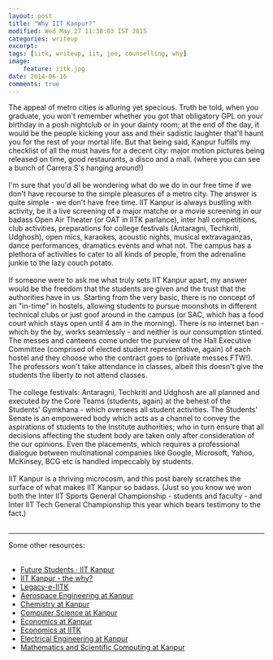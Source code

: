 ```yaml
---
layout: post
title: "Why IIT Kanpur?"
modified: Wed May 27 11:38:03 IST 2015
categories: writeup
excerpt:
tags: [iitk, writeup, iit, jee, counselling, why]
image:
    feature: iitk.jpg
date: 2014-06-16
comments: true
---
```


The appeal of metro cities is alluring yet specious. Truth be told, when you graduate, you won't remember whether you got that obligatory GPL on your birthday in a posh nightclub or in your dainty room; at the end of the day, it would be the people kicking your ass and their sadistic laughter that'll haunt you for the rest of your mortal life. But that being said, Kanpur fulfills my checklist of all the must haves for a decent city: major motion pictures being released on time, good restaurants, a disco and a mall. (where you can see a bunch of Carrera S's hanging around!) <br><br>
I'm sure that you'd all be wondering what do we do in our free time if we don't have recourse to the simple pleasures of a metro city. The answer is quite simple - we don't have free time. IIT Kanpur is always bustling with activity, be it a live screening of a major matche or a movie screening in our badass Open Air Theater (or OAT in IITK parlance), inter hall competitions, club activities, preparations for college festivals (Antaragni, Techkriti, Udghosh), open mics, karaokes, acoustic nights, musical extravaganzas, dance performances, dramatics events and what not. The campus has a plethora of activities to cater to all kinds of people, from the adrenaline junkie to the lazy couch potato. <br><br>
If someone were to ask me what truly sets IIT Kanpur apart, my answer would be the freedom that the students are given and the trust that the authorities have in us. Starting from the very basic, there is no concept of an "in-time" in hostels, allowing students to pursue moonshots in different technical clubs or just goof around in the campus (or SAC, which has a food court which stays open until 4 am in the morning). There is no internet ban - which by the by, works seamlessly - and neither is our consumption stinted. The messes and canteens come under the purview of the Hall Executive Committee (comprised of elected student representative, again) of each hostel and they choose who the contract goes to (private messes FTW!). The professors won't take attendance in classes, albeit this doesn't give the students the liberty to not attend classes. <br><br>
The college festivals: Antaragni, Techkriti and Udghosh are all planned and executed by the Core Teams (students, again) at the behest of the Students' Gymkhana - which oversees all student activities. The Students' Senate is an empowered body which acts as a channel to convey the aspirations of students to the Institute authorities; who in turn ensure that all decisions affecting the student body are taken only after consideration of the our opinions. Even the placements, which requires a professional dialogue between multinational companies like Google, Microsoft, Yahoo, McKinsey, BCG etc is handled impeccably by students.<br><br>
IIT Kanpur is a thriving microcosm, and this post barely scratches the surface of what makes IIT Kanpur so badass.
(Just so you know we won both the Inter IIT Sports General Championship - students and faculty - and Inter IIT Tech General Championship this year which bears testimony to the fact.)<br><br>

<hr>

Some other resources:<br><br>
- [Future Students · IIT Kanpur](http://www.iitk.ac.in/futurestudents/)<br>
- [IIT Kanpur - the why?](https://www.quora.com/Sagar-Massand/Rise/IIT-JEE-Counselling-IIT-Kanpur)<br>
- [Legacy-e-IITK](https://www.quora.com/Sharbatanu-Chatterjee/Posts/Legacy-e-IITK)<br>
- [Aerospace Engineering at Kanpur](https://www.quora.com/Govind-Gopakumar/Posts/Aerospace-Engineering-at-IIT-Kanpur)<br>
- [Chemistry at Kanpur](https://www.facebook.com/notes/sanjana-gopal/why-i-chose-iitk-and-why-i-would-do-it-again/804793606238013)<br>
- [Computer Science at Kanpur](https://srijanshetty.quora.com/Computer-Science-Engineering-at-IIT-Kanpur)<br>
- [Economics at Kanpur](https://www.facebook.com/notes/archish-mazumdar/a-helping-hand/702010743192719)<br>
- [Economics at IITK](http://econ-at-iitk.blogspot.in/)<br>
- [Electrical Engineering at Kanpur](https://anshulr.quora.com/Electrical-Engineering-at-IIT-Kanpur)<br>
- [Mathematics and Scientific Computing at Kanpur](https://www.facebook.com/notes/priyank-jaini/guide-to-bs-mathematics-and-scientific-commputing-iit-kanpur/532987276750044)<br>
